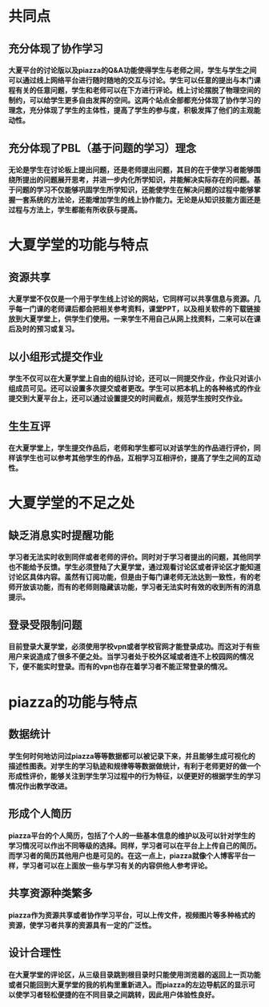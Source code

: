 # 共同点
## 充分体现了协作学习
#### 大夏平台的讨论版以及piazza的Q&A功能使得学生与老师之间，学生与学生之间可以通过线上网络平台进行随时随地的交互与讨论。学生可以任意的提出与本门课程有关的任意问题，学生和老师可以在下方进行评论。线上讨论摆脱了物理空间的制约，可以给学生更多自由发挥的空间。这两个站点全部都充分体现了协作学习的理念，充分体现了学生的主体性，提高了学生的参与度，积极发挥了他们的主观能动性。
## 充分体现了PBL（基于问题的学习）理念
#### 无论是学生在讨论板上提出问题，还是老师提出问题，其目的在于使学习者能够围绕所提出的问题展开思考，并进一步内化所学知识，并能解决实际存在的问题。基于问题的学习不仅能够巩固学生所学知识，还能使学生在解决问题的过程中能够掌握一套系统的方法论，还能增加学生的线上协作能力。无论是从知识技能方面还是过程与方法上，学生都能有所收获与提高。
# 大夏学堂的功能与特点
## 资源共享
#### 大夏学堂不仅仅是一个用于学生线上讨论的网站，它同样可以共享信息与资源。几乎每一门课的老师课后都会把相关参考资料，课堂PPT，以及相关软件的下载链接放到大夏学堂上，供学生们使用。一来学生不用自己从网上找资料，二来可以在课后及时的预习或复习。
## 以小组形式提交作业
#### 学生不仅可以在大夏学堂上自由的组队讨论，还可以一同提交作业，作业只对该小组成员可见。还可以设置多次提交或者更改。学生可以把本机上的各种格式的作业提交到大夏平台上，还可以通过设置提交的时间截点，规范学生按时交作业。
## 生生互评
#### 在大夏学堂上，学生提交作品后，老师和学生都可以对该学生的作品进行评价，同样该学生也可以参考其他学生的作品，互相学习互相评价，提高了学生之间的互动性。
# 大夏学堂的不足之处
## 缺乏消息实时提醒功能
#### 学习者无法实时收到同伴或者老师的评价。同时对于学习者提出的问题，其他同学也不能给予反馈。学生必须登陆了大夏学堂，通过观看讨论区或者评论区才能知道讨论区具体内容。虽然有订阅功能，但是由于每门课老师无法达到一致性，有的老师开放该功能，而有的老师则隐藏该功能，学习者无法实时有效的收到所有的消息提示。
## 登录受限制问题
####  目前登录大夏学堂，必须使用学校vpn或者学校官网才能登录成功。而这对于有些用户来说造成了很多不便之处。当学习者处于校外区域或者连不上校园网的情况下，便不能实时登录。而有的vpn也存在着学习者不能正常登录的情况。
# piazza的功能与特点
## 数据统计
#### 学生何时何地访问过piazza等等数据都可以被记录下来，并且能够生成可视化的描述性图表。对学生的学习轨迹和规律等等数据做统计，有利于老师更好的做一个形成性评价，能够关注到学生学习过程中的行为特征，以便更好的根据学生的学习情况作出教学改进。
## 形成个人简历
#### piazza平台的个人简历，包括了个人的一些基本信息的维护以及可以针对学生的学习情况可以作出不同等级的选择。同样，学习者可以在平台上上传自己的简历。而学习者的简历其他用户也是可见的。在这一点上，piazza就像个人博客平台一样，学习者可以在上面放一些与学习有关的内容供他人参考评论。
## 共享资源种类繁多
#### piazza作为资源共享或者协作学习平台，可以上传文件，视频图片等多种格式的资源，使学习者共享的资源具有一定的广泛性。
## 设计合理性
#### 在大夏学堂的评论区，从三级目录跳到根目录时只能使用浏览器的返回上一页功能或者只能回到大夏学堂的我的机构里重新进入。而piazza的左边导航区的显示可以使学习者轻松便捷的在不同目录之间跳转，因此用户体验性良好。
